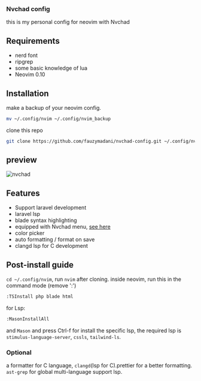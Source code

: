 ### Nvchad config
this is my personal config for neovim with Nvchad

## Requirements
- nerd font
- ripgrep
- some basic knowledge of lua
- Neovim 0.10

## Installation
make a backup of your neovim config.
```bash
mv ~/.config/nvim ~/.config/nvim_backup
```

clone this repo
```bash
git clone https://github.com/fauzymadani/nvchad-config.git ~/.config/nvim
```

## preview
![nvchad](https://github.com/user-attachments/assets/7ad45deb-96ca-455c-b89b-80600e639477)

## Features
- Support laravel development
- laravel lsp
- blade syntax highlighting
- equipped with Nvchad menu, <a href="https://github.com/NvChad/menu">see here</a>
- color picker
- auto formatting / format on save
- clangd lsp for C development

## Post-install guide
`cd ~/.config/nvim`, run `nvim` after cloning. inside neovim, run this in the command mode (remove ':')
```bash
:TSInstall php blade html
```
for Lsp:
```bash
:MasonInstallAll
```
and `Mason` and press Ctrl-f for install the specific lsp, the required lsp is `stimulus-language-server`, `cssls`, `tailwind-ls`.

### Optional
a formatter for C language, `clangd`(lsp for C).prettier for a better formatting. `ast-grep` for global multi-language support lsp.
